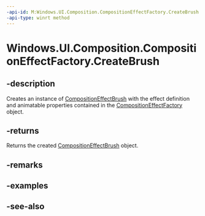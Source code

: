 ```yaml
---
-api-id: M:Windows.UI.Composition.CompositionEffectFactory.CreateBrush
-api-type: winrt method
---
```


<!-- Method syntax
public Windows.UI.Composition.CompositionEffectBrush CreateBrush()
-->

# Windows.UI.Composition.CompositionEffectFactory.CreateBrush

## -description
Creates an instance of [CompositionEffectBrush](compositioneffectbrush.md) with the effect definition and animatable properties contained in the [CompositionEffectFactory](compositioneffectfactory.md) object.



## -returns
Returns the created [CompositionEffectBrush](compositioneffectbrush.md) object.

## -remarks

## -examples

## -see-also
